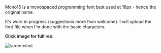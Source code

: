 Mono16 is a monospaced programming font best used at 16px - hence the original name.

It's work in progress (suggestions more than welcome). I will upload the font file when I'm done with the basic characters.



**Click image for full res:**

![screenshot](http://i.imgur.com/VsmMsJN.png)
